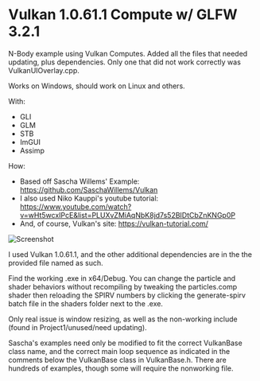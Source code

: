 # Vulkan 1.0.61.1 Compute w/ GLFW 3.2.1

N-Body example using Vulkan Computes. Added all the files that needed updating, plus dependencies. Only one that did not work correctly was VulkanUIOverlay.cpp.

Works on Windows, should work on Linux and others. 

With:
- GLI
- GLM
- STB
- ImGUI
- Assimp

How:
- Based off Sascha Willems' Example: https://github.com/SaschaWillems/Vulkan
- I also used Niko Kauppi's youtube tutorial: https://www.youtube.com/watch?v=wHt5wcxIPcE&list=PLUXvZMiAqNbK8jd7s52BIDtCbZnKNGp0P
- And, of course, Vulkan's site: https://vulkan-tutorial.com/

![Screenshot](https://i.imgur.com/uGdGT2H.png)

<div>

I used Vulkan 1.0.61.1, and the other additional dependencies are in the the provided file named as such.

Find the working .exe in x64/Debug. You can change the particle and shader behaviors without recompiling by tweaking the particles.comp shader then reloading the SPIRV numbers by clicking the generate-spirv batch file in the shaders folder next to the .exe.

Only real issue is window resizing, as well as the non-working include (found in Project1/unused/need updating).

Sascha's examples need only be modified to fit the correct VulkanBase class name, and the correct main loop sequence as indicated in the comments below the VulkanBase class in VulkanBase.h. There are hundreds of examples, though some will require the nonworking file.
<div>

